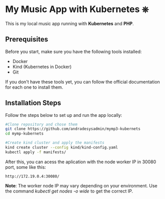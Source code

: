 # My Music App with Kubernetes ⎈

This is my local music app running with **Kubernetes** and **PHP**.

## Prerequisites

Before you start, make sure you have the following tools installed:

- Docker
- Kind (Kubernetes in Docker)
- Git

If you don't have these tools yet, you can follow the official documentation for each one to install them.

## Installation Steps

Follow the steps below to set up and run the app locally:

```bash
#Clone repository and chose them
git clone https://github.com/andradesysadmin/mymp3-kubernets
cd mymp-kubernets

#Create kind cluster and apply the manifests
kind create cluster --config kind/kind-config.yaml
kubectl apply -f manifests/

```
After this, you can acess the aplication with the node worker IP in 30080 port, some like this:

```
http://172.19.0.4:30080/

```
**Note**: The worker node IP may vary depending on your environment. Use the command *kubectl get nodes -o wide* to get the correct IP.


